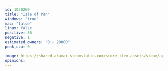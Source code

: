 ```yaml
---
id: 1050260
title: "Isle of Pan"
windows: "true"
mac: "false"
linux: false
positive: 36
negative: 1
estimated_owners: "0 - 20000"
peak_ccu: 0

image: https://shared.akamai.steamstatic.com/store_item_assets/steam/apps/1050260/header.jpg?t=1713465775
opinions:
---
```

